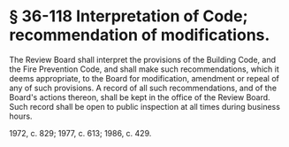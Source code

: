# § 36-118 Interpretation of Code; recommendation of modifications.

<p>The Review Board shall interpret the provisions of the Building Code, and the Fire Prevention Code, and shall make such recommendations, which it deems appropriate, to the Board for modification, amendment or repeal of any of such provisions. A record of all such recommendations, and of the Board's actions thereon, shall be kept in the office of the Review Board. Such record shall be open to public inspection at all times during business hours.</p><p>1972, c. 829; 1977, c. 613; 1986, c. 429.</p>